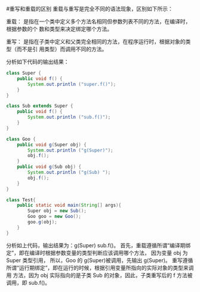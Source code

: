 #重写和重载的区别
重载与重写是完全不同的语法现象，区别如下所示：

重载： 是指在一个类中定义多个方法名相同但参数列表不同的方法，在编译时，根据参数的个
数和类型来决定绑定哪个方法。

重写： 是指在子类中定义和父类完全相同的方法，在程序运行时，根据对象的类型（而不是引
用类型）而调用不同的方法。

分析如下代码的输出结果：
```java
class Super {
    public void f() {
        System.out.println ("super.f()");
    }
}

class Sub extends Super {
    public void f() {
        System.out.println ("sub.f()");
    }
}

class Goo {
    public void g(Super obj) {
        System.out.println ("g(Super)");
        obj.f();
    }
    public void g(Sub obj) {
        System.out.println ("g(Sub) ");
        obj.f();
    }
}

class Test{
    public static void main(String[] args){
        Super obj = new Sub();
        Goo goo = new Goo();
        goo.g(obj);
    }
}
```
分析如上代码，输出结果为：g(Super) sub.f()。首先，重载遵循所谓“编译期绑定”，即在编译时根据参数变量的类型判断应该调用哪个方法，因为变量 obj 为 Super 类型引用， 所以，Goo 的 g(Super)被调用，先输出 g(Super)。重写遵循所谓“运行期绑定”，即在运行的时候，根据引用变量所指向的实际对象的类型来调用方法，因为 obj 实际指向的是子类 Sub 的对象，因此，子类重写后的 f 方法被调用，即 sub.f()。